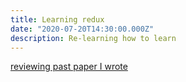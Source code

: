 ```yaml
---
title: Learning redux
date: "2020-07-20T14:30:00.000Z"
description: Re-learning how to learn
---
```


 [reviewing past paper I wrote](https://www.dropbox.com/s/63hulf96z59fpmn/Learning%20Through%20Video%20Games.pdf?dl=0)
